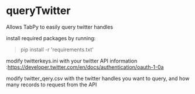 # queryTwitter
Allows TabPy to easily query twitter handles

install required packages by running: 

> pip install -r 'requirements.txt'

modify twitterkeys.ini with your twitter API information :https://developer.twitter.com/en/docs/authentication/oauth-1-0a

modify twitter_qery.csv with the twitter handles you want to query, and how many records to request from the API
